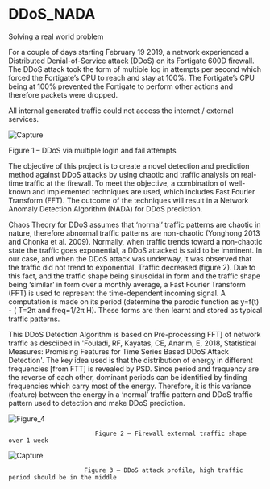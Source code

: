 # DDoS_NADA
Solving a real world problem

For a couple of days starting February 19 2019, a network experienced a Distributed Denial-of-Service attack (DDoS) on its Fortigate 600D 
firewall. The DDoS attack took the form of multiple log in attempts per second which forced the Fortigate’s CPU to reach and stay at 100%.
The Fortigate’s CPU being at 100% prevented the Fortigate to perform other actions and therefore packets were dropped. 

All internal generated traffic could not access the internet / external services.

![Capture](https://user-images.githubusercontent.com/37001472/56445038-9dea2200-633e-11e9-91c5-7fec3b8fd77c.PNG)

Figure 1 – DDoS via multiple login and fail attempts

The objective of this project is to create a novel detection and prediction method against DDoS attacks by using chaotic and traffic analysis on real-time traffic at the firewall. To meet the objective, a combination of well-known and implemented techniques are used, which includes Fast Fourier Transform (FFT). The outcome of the techniques will result in a Network Anomaly Detection Algorithm (NADA) for DDoS prediction.

Chaos Theory for DDoS assumes that ‘normal’ traffic patterns are chaotic in nature, therefore abnormal traffic patterns are non-chaotic (Yonghong 2013 and Chonka et al. 2009). Normally, when traffic trends toward a non-chaotic state the traffic goes exponential, a DDoS attacked is said to be imminent. In our case, and when the DDoS attack was underway, it was observed that the traffic did not trend to exponential. Traffic decreased (figure 2). Due to this fact, and the traffic shape being sinusoidal in form and the traffic shape being ‘similar’ in form over a monthly average, a Fast Fourier Transform (FFT) is used to represent the time-dependent incoming signal. A computation is made on its period (determine the parodic function as y=f(t) - ( T=2π and freq=1/2π H). These forms are then learnt and stored as typical traffic patterns. 

This DDoS Detection Algorithm is based on Pre-processing FFT] of network traffic as desciibed in 'Fouladi, RF, Kayatas, CE, Anarim, E, 2018, Statistical Measures: Promising Features for Time Series Based DDoS Attack Detection'. The key idea used is that the distribution of energy in different frequencies [from FTT] is revealed by PSD. Since period and frequency are the reverse of each other, dominant periods can be identified by finding frequencies which carry most of the energy. Therefore, it is this variance (feature) between the energy in a ‘normal’ traffic pattern and DDoS traffic pattern used to detection and make DDoS prediction.





![Figure_4](https://user-images.githubusercontent.com/37001472/55590827-57f66100-5777-11e9-93f3-6e17d1bdf0a1.png)

                            Figure 2 – Firewall external traffic shape over 1 week
                            

![Capture](https://user-images.githubusercontent.com/37001472/55590492-66904880-5776-11e9-8e01-7ca622d97589.PNG)

                         Figure 3 – DDoS attack profile, high traffic period should be in the middle




